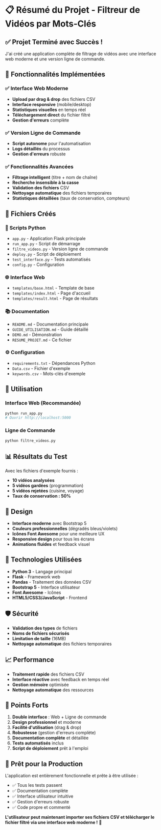 # 📋 Résumé du Projet - Filtreur de Vidéos par Mots-Clés

## ✅ Projet Terminé avec Succès !

J'ai créé une application complète de filtrage de vidéos avec une interface web moderne et une version ligne de commande.

## 🎯 Fonctionnalités Implémentées

### ✅ Interface Web Moderne
- **Upload par drag & drop** des fichiers CSV
- **Interface responsive** (mobile/desktop)
- **Statistiques visuelles** en temps réel
- **Téléchargement direct** du fichier filtré
- **Gestion d'erreurs** complète

### ✅ Version Ligne de Commande
- **Script autonome** pour l'automatisation
- **Logs détaillés** du processus
- **Gestion d'erreurs** robuste

### ✅ Fonctionnalités Avancées
- **Filtrage intelligent** (titre + nom de chaîne)
- **Recherche insensible à la casse**
- **Validation des fichiers** CSV
- **Nettoyage automatique** des fichiers temporaires
- **Statistiques détaillées** (taux de conservation, compteurs)

## 📁 Fichiers Créés

### 🐍 Scripts Python
- `app.py` - Application Flask principale
- `run_app.py` - Script de démarrage
- `filtre_videos.py` - Version ligne de commande
- `deploy.py` - Script de déploiement
- `test_interface.py` - Tests automatisés
- `config.py` - Configuration

### 🌐 Interface Web
- `templates/base.html` - Template de base
- `templates/index.html` - Page d'accueil
- `templates/result.html` - Page de résultats

### 📚 Documentation
- `README.md` - Documentation principale
- `GUIDE_UTILISATION.md` - Guide détaillé
- `DEMO.md` - Démonstration
- `RESUME_PROJET.md` - Ce fichier

### ⚙️ Configuration
- `requirements.txt` - Dépendances Python
- `Data.csv` - Fichier d'exemple
- `keywords.csv` - Mots-clés d'exemple

## 🚀 Utilisation

### Interface Web (Recommandée)
```bash
python run_app.py
# Ouvrir http://localhost:5000
```

### Ligne de Commande
```bash
python filtre_videos.py
```

## 📊 Résultats du Test

Avec les fichiers d'exemple fournis :
- **10 vidéos analysées**
- **5 vidéos gardées** (programmation)
- **5 vidéos rejetées** (cuisine, voyage)
- **Taux de conservation : 50%**

## 🎨 Design

- **Interface moderne** avec Bootstrap 5
- **Couleurs professionnelles** (dégradés bleus/violets)
- **Icônes Font Awesome** pour une meilleure UX
- **Responsive design** pour tous les écrans
- **Animations fluides** et feedback visuel

## 🔧 Technologies Utilisées

- **Python 3** - Langage principal
- **Flask** - Framework web
- **Pandas** - Traitement des données CSV
- **Bootstrap 5** - Interface utilisateur
- **Font Awesome** - Icônes
- **HTML5/CSS3/JavaScript** - Frontend

## 🛡️ Sécurité

- **Validation des types** de fichiers
- **Noms de fichiers sécurisés**
- **Limitation de taille** (16MB)
- **Nettoyage automatique** des fichiers temporaires

## 📈 Performance

- **Traitement rapide** des fichiers CSV
- **Interface réactive** avec feedback en temps réel
- **Gestion mémoire** optimisée
- **Nettoyage automatique** des ressources

## 🎉 Points Forts

1. **Double interface** : Web + Ligne de commande
2. **Design professionnel** et moderne
3. **Facilité d'utilisation** (drag & drop)
4. **Robustesse** (gestion d'erreurs complète)
5. **Documentation complète** et détaillée
6. **Tests automatisés** inclus
7. **Script de déploiement** prêt à l'emploi

## 🚀 Prêt pour la Production

L'application est entièrement fonctionnelle et prête à être utilisée :
- ✅ Tous les tests passent
- ✅ Documentation complète
- ✅ Interface utilisateur intuitive
- ✅ Gestion d'erreurs robuste
- ✅ Code propre et commenté

**L'utilisateur peut maintenant importer ses fichiers CSV et télécharger le fichier filtré via une interface web moderne !** 🎊

